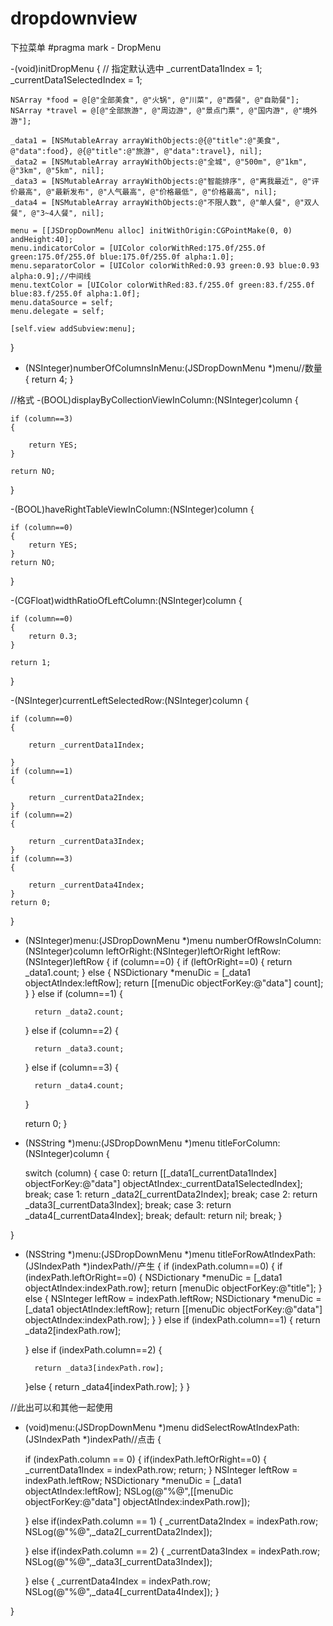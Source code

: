 # dropdownview
下拉菜单
#pragma mark - DropMenu

-(void)initDropMenu
{
    // 指定默认选中
    _currentData1Index = 1;
    _currentData1SelectedIndex = 1;
    
    NSArray *food = @[@"全部美食", @"火锅", @"川菜", @"西餐", @"自助餐"];
    NSArray *travel = @[@"全部旅游", @"周边游", @"景点门票", @"国内游", @"境外游"];
    
    _data1 = [NSMutableArray arrayWithObjects:@{@"title":@"美食", @"data":food}, @{@"title":@"旅游", @"data":travel}, nil];
    _data2 = [NSMutableArray arrayWithObjects:@"全城", @"500m", @"1km", @"3km", @"5km", nil];
    _data3 = [NSMutableArray arrayWithObjects:@"智能排序", @"离我最近", @"评价最高", @"最新发布", @"人气最高", @"价格最低", @"价格最高", nil];
    _data4 = [NSMutableArray arrayWithObjects:@"不限人数", @"单人餐", @"双人餐", @"3~4人餐", nil];
    
    menu = [[JSDropDownMenu alloc] initWithOrigin:CGPointMake(0, 0) andHeight:40];
    menu.indicatorColor = [UIColor colorWithRed:175.0f/255.0f green:175.0f/255.0f blue:175.0f/255.0f alpha:1.0];
    menu.separatorColor = [UIColor colorWithRed:0.93 green:0.93 blue:0.93 alpha:0.9];//中间线
    menu.textColor = [UIColor colorWithRed:83.f/255.0f green:83.f/255.0f blue:83.f/255.0f alpha:1.0f];
    menu.dataSource = self;
    menu.delegate = self;
    
    [self.view addSubview:menu];
}

- (NSInteger)numberOfColumnsInMenu:(JSDropDownMenu *)menu//数量
{
    return 4;
}

//格式
-(BOOL)displayByCollectionViewInColumn:(NSInteger)column
{
    
    if (column==3)
    {
        
        return YES;
    }
    
    return NO;
}

-(BOOL)haveRightTableViewInColumn:(NSInteger)column
{
    
    if (column==0)
    {
        return YES;
    }
    return NO;
}

-(CGFloat)widthRatioOfLeftColumn:(NSInteger)column
{
    
    if (column==0)
    {
        return 0.3;
    }
    
    return 1;
}

-(NSInteger)currentLeftSelectedRow:(NSInteger)column
{
    
    if (column==0)
    {
        
        return _currentData1Index;
        
    }
    if (column==1)
    {
        
        return _currentData2Index;
    }
    if (column==2)
    {
        
        return _currentData3Index;
    }
    if (column==3)
    {
        
        return _currentData4Index;
    }
    return 0;
}

- (NSInteger)menu:(JSDropDownMenu *)menu numberOfRowsInColumn:(NSInteger)column leftOrRight:(NSInteger)leftOrRight leftRow:(NSInteger)leftRow
{
    if (column==0)
    {
        if (leftOrRight==0)
        {
            return _data1.count;
        } else
        {
            NSDictionary *menuDic = [_data1 objectAtIndex:leftRow];
            return [[menuDic objectForKey:@"data"] count];
        }
    } else if (column==1)
    {
        
        return _data2.count;
        
    } else if (column==2)
    {
        
        return _data3.count;
    } else if (column==3)
    {
        
        return _data4.count;
    }
    
    return 0;
}

- (NSString *)menu:(JSDropDownMenu *)menu titleForColumn:(NSInteger)column
{
    
    switch (column)
    {
        case 0: return [[_data1[_currentData1Index] objectForKey:@"data"] objectAtIndex:_currentData1SelectedIndex];
            break;
        case 1: return _data2[_currentData2Index];
            break;
        case 2: return _data3[_currentData3Index];
            break;
        case 3: return _data4[_currentData4Index];
            break;
        default:
            return nil;
            break;
    }
    
}

- (NSString *)menu:(JSDropDownMenu *)menu titleForRowAtIndexPath:(JSIndexPath *)indexPath//产生
{
    if (indexPath.column==0)
    {
        if (indexPath.leftOrRight==0)
        {
            NSDictionary *menuDic = [_data1 objectAtIndex:indexPath.row];
            return [menuDic objectForKey:@"title"];
        } else
        {
            NSInteger leftRow = indexPath.leftRow;
            NSDictionary *menuDic = [_data1 objectAtIndex:leftRow];
            return [[menuDic objectForKey:@"data"] objectAtIndex:indexPath.row];
        }
    } else if (indexPath.column==1)
    {
        return _data2[indexPath.row];
        
    } else if (indexPath.column==2)
    {
        
        return _data3[indexPath.row];
        
    }else
    {
        return _data4[indexPath.row];
    }
}

//此出可以和其他一起使用
- (void)menu:(JSDropDownMenu *)menu didSelectRowAtIndexPath:(JSIndexPath *)indexPath//点击
{
    
    if (indexPath.column == 0)
    {
        if(indexPath.leftOrRight==0)
        {
            _currentData1Index = indexPath.row;
            return;
        }
        NSInteger leftRow = indexPath.leftRow;
        NSDictionary *menuDic = [_data1 objectAtIndex:leftRow];
        NSLog(@"%@",[[menuDic objectForKey:@"data"] objectAtIndex:indexPath.row]);
        
    } else if(indexPath.column == 1)
    {
        _currentData2Index = indexPath.row;
        NSLog(@"%@",_data2[_currentData2Index]);
        
    } else if(indexPath.column == 2)
    {
        _currentData3Index = indexPath.row;
        NSLog(@"%@",_data3[_currentData3Index]);
        
    } else
    {
        _currentData4Index = indexPath.row;
        NSLog(@"%@",_data4[_currentData4Index]);
    }
    
}

